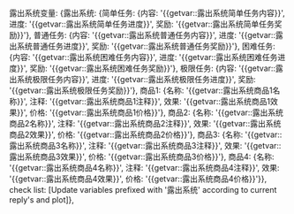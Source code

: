 露出系统变量: {露出系统: {简单任务: {内容: '{{getvar::露出系统简单任务内容}}', 进度: '{{getvar::露出系统简单任务进度}}', 奖励: '{{getvar::露出系统简单任务奖励}}'}, 普通任务: {内容: '{{getvar::露出系统普通任务内容}}', 进度: '{{getvar::露出系统普通任务进度}}', 奖励: '{{getvar::露出系统普通任务奖励}}'}, 困难任务: {内容: '{{getvar::露出系统困难任务内容}}', 进度: '{{getvar::露出系统困难任务进度}}', 奖励: '{{getvar::露出系统困难任务奖励}}'}, 极限任务: {内容: '{{getvar::露出系统极限任务内容}}', 进度: '{{getvar::露出系统极限任务进度}}', 奖励: '{{getvar::露出系统极限任务奖励}}'}, 商品1: {名称: '{{getvar::露出系统商品1名称}}', 注释: '{{getvar::露出系统商品1注释}}', 效果: '{{getvar::露出系统商品1效果}}', 价格: '{{getvar::露出系统商品1价格}}'}, 商品2: {名称: '{{getvar::露出系统商品2名称}}', 注释: '{{getvar::露出系统商品2注释}}', 效果: '{{getvar::露出系统商品2效果}}', 价格: '{{getvar::露出系统商品2价格}}'}, 商品3: {名称: '{{getvar::露出系统商品3名称}}', 注释: '{{getvar::露出系统商品3注释}}', 效果: '{{getvar::露出系统商品3效果}}', 价格: '{{getvar::露出系统商品3价格}}'}, 商品4: {名称: '{{getvar::露出系统商品4名称}}', 注释: '{{getvar::露出系统商品4注释}}', 效果: '{{getvar::露出系统商品4效果}}', 价格: '{{getvar::露出系统商品4价格}}'}}, check list: [Update variables prefixed with '露出系统' according to current reply's <ExposurePrompt> and plot]},